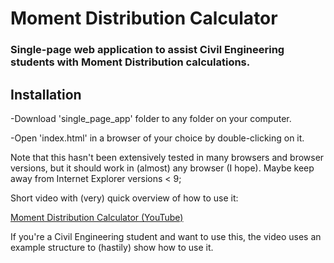 # Moment Distribution Calculator

### Single-page web application to assist Civil Engineering students with Moment Distribution calculations.


## Installation

-Download 'single_page_app' folder to any folder on your computer.

-Open 'index.html' in a browser of your choice by double-clicking on it.

Note that this hasn't been extensively tested in many browsers and browser versions, but it should work in (almost) any browser (I hope).
Maybe keep away from Internet Explorer versions < 9;

Short video with (very) quick overview of how to use it:

[Moment Distribution Calculator (YouTube)](https://youtu.be/h7d7QQ3Tglo)

If you're a Civil Engineering student and want to use this,
the video uses an example structure to (hastily) show how to use it.
